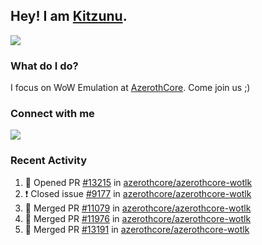 ## Hey! I am [Kitzunu](https://Github.com/Kitzunu).

<!--<a href="https://github-readme-stats.kitzunu.vercel.app/api?username=Kitzunu&show_icons=true&theme=dark">
  <img align="center" src="https://github-readme-stats.kitzunu.vercel.app/api?username=Kitzunu&show_icons=true&theme=dark" />
</a>-->
<a href="https://github-readme-stats.kitzunu.vercel.app/api?username=Kitzunu&show_icons=true&theme=dark">
  <img align="center" src="https://github-readme-stats.vercel.app/api/top-langs/?username=Kitzunu&layout=compact&theme=dark" />
</a>

### What do I do?

I focus on WoW Emulation at [AzerothCore](https://Github.com/AzerothCore). Come join us ;)

### Connect with me
[![](https://img.shields.io/badge/AzerothCore%20Discord-Connect%20with%20me!-green)](https://discord.com/invite/gkt4y2x)

### Recent Activity

<!--START_SECTION:activity-->
1. 💪 Opened PR [#13215](https://github.com/azerothcore/azerothcore-wotlk/pull/13215) in [azerothcore/azerothcore-wotlk](https://github.com/azerothcore/azerothcore-wotlk)
2. ❗️ Closed issue [#9177](https://github.com/azerothcore/azerothcore-wotlk/issues/9177) in [azerothcore/azerothcore-wotlk](https://github.com/azerothcore/azerothcore-wotlk)
3. 🎉 Merged PR [#11079](https://github.com/azerothcore/azerothcore-wotlk/pull/11079) in [azerothcore/azerothcore-wotlk](https://github.com/azerothcore/azerothcore-wotlk)
4. 🎉 Merged PR [#11976](https://github.com/azerothcore/azerothcore-wotlk/pull/11976) in [azerothcore/azerothcore-wotlk](https://github.com/azerothcore/azerothcore-wotlk)
5. 🎉 Merged PR [#13191](https://github.com/azerothcore/azerothcore-wotlk/pull/13191) in [azerothcore/azerothcore-wotlk](https://github.com/azerothcore/azerothcore-wotlk)
<!--END_SECTION:activity-->
